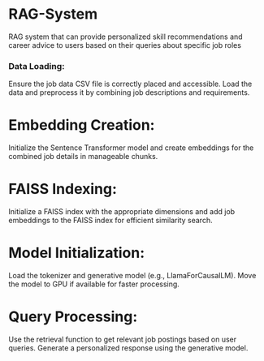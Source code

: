 # RAG-System
RAG system that can provide personalized skill recommendations and career advice to users based on their queries about specific job roles


### Data Loading: 
Ensure the job data CSV file is correctly placed and accessible. Load the data and preprocess it by combining job descriptions and requirements.
# Embedding Creation: 
Initialize the Sentence Transformer model and create embeddings for the combined job details in manageable chunks.
# FAISS Indexing: 
Initialize a FAISS index with the appropriate dimensions and add job embeddings to the FAISS index for efficient similarity search.
# Model Initialization: 
Load the tokenizer and generative model (e.g., LlamaForCausalLM). Move the model to GPU if available for faster processing.
# Query Processing: 
Use the retrieval function to get relevant job postings based on user queries. Generate a personalized response using the generative model.

